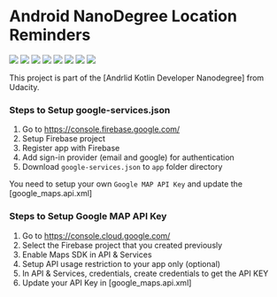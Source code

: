 # Android NanoDegree Location Reminders

![](screenshots/Screenshot_20230123_132642.png)
![](screenshots/Screenshot_20230123_132653.png)
![](screenshots/Screenshot_20230123_132706.png)
![](screenshots/Screenshot_20230123_132715.png)
![](screenshots/Screenshot_20230123_132732.png)
![](screenshots/Screenshot_20230123_132742.png)
![](screenshots/Screenshot_20230123_133200.png)
![](screenshots/Screenshot_20230123_133011.png)


This project is part of the [Andrlid Kotlin Developer Nanodegree] from Udacity.


### Steps to Setup google-services.json
1. Go to https://console.firebase.google.com/
2. Setup Firebase project 
3. Register app with Firebase
4. Add sign-in provider (email and google) for authentication
5. Download `google-services.json` to `app` folder directory

You need to setup your own `Google MAP API Key` and update the [google_maps.api.xml]

### Steps to Setup Google MAP API Key
1. Go to https://console.cloud.google.com/
2. Select the Firebase project that you created previously
3. Enable Maps SDK in API & Services
4. Setup API usage restriction to your app only (optional)
5. In API & Services, credentials, create credentials to get the API KEY
6. Update your API Key in [google_maps.api.xml]


